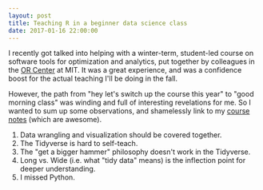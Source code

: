 ```yaml
---
layout: post
title: Teaching R in a beginner data science class
date: 2017-01-16 22:00:00
---
```


I recently got talked into helping with a winter-term, student-led course on software tools for optimization and analytics, put together by colleagues in the [OR Center](http://orc.mit.edu) at MIT.  It was a great experience, and was a confidence boost for the actual teaching I'll be doing in the fall.  

However, the path from "hey let's switch up the course this year" to "good morning class" was winding and full of interesting revelations for me.  So I wanted to sum up some observations, and shamelessly link to my [course notes](https://philchodrow.github.io/cos_2017/2_wrangling_and_viz/S2_master.html) (which are awesome).

1. Data wrangling and visualization should be covered together.
2. The Tidyverse is hard to self-teach.
3. The "get a bigger hammer" philosophy doesn't work in the Tidyverse.
4. Long vs. Wide (i.e. what "tidy data" means) is the inflection point for deeper understanding.
5. I missed Python.
